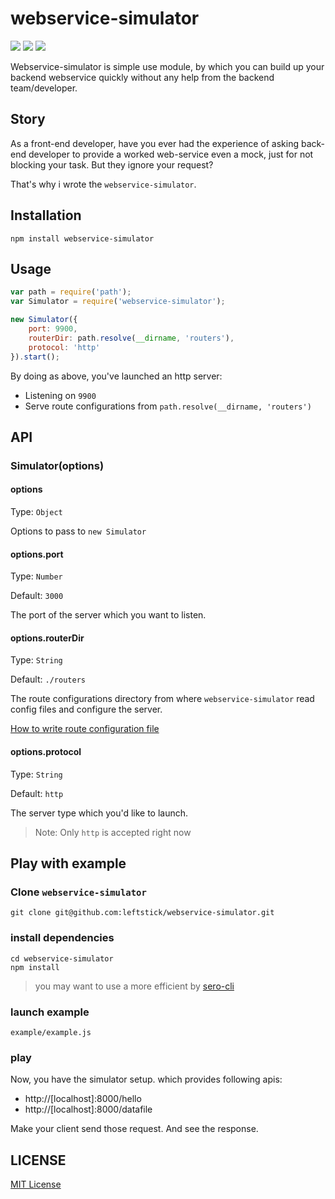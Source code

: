 webservice-simulator
====================

![](http://img.shields.io/badge/npm_module-v1.0.0-green.svg?style=flat)  ![](http://img.shields.io/badge/dependencies-latest-yellowgreen.svg?style=flat)
![](http://img.shields.io/badge/build-passing-brightgreen.svg?style=flat)

Webservice-simulator is simple use module, by which you can build up your backend webservice quickly without any help from the backend team/developer.


## Story ##

As a front-end developer, have you ever had the experience of asking back-end developer to provide a worked web-service even a mock, just for not blocking your task. But they ignore your request?

That's why i wrote the `webservice-simulator`. 

## Installation ##

```shell
npm install webservice-simulator
```

## Usage ##

```JavaScript
var path = require('path');
var Simulator = require('webservice-simulator');

new Simulator({
    port: 9900,
    routerDir: path.resolve(__dirname, 'routers'),
    protocol: 'http'
}).start();
```

By doing as above, you've launched an http server:

- Listening on `9900`
- Serve route configurations from `path.resolve(__dirname, 'routers')`


## API ##

### Simulator(options) ###

#### options
Type: `Object`

Options to pass to `new Simulator`

#### options.port
Type: `Number`

Default: `3000`

The port of the server which you want to listen. 

#### options.routerDir
Type: `String`

Default: `./routers`

The route configurations directory from where `webservice-simulator` read config files and configure the server. 

[How to write route configuration file](./docs/how_to_write_route_config.md)

#### options.protocol
Type: `String`

Default: `http`

The server type which you'd like to launch.
> Note: Only `http` is accepted right now 


## Play with example ##

### Clone `webservice-simulator` ###

```shell
git clone git@github.com:leftstick/webservice-simulator.git
```

### install dependencies ###

```shell
cd webservice-simulator
npm install
```
> you may want to use a more efficient by [sero-cli](https://github.com/leftstick/Sero-cli)

### launch example ###

```shell
example/example.js
```

### play ###

Now, you have the simulator setup. which provides following apis:

- http://[localhost]:8000/hello
- http://[localhost]:8000/datafile

Make your client send those request. And see the response.


## LICENSE ##

[MIT License](https://raw.githubusercontent.com/leftstick/webservice-simulator/master/LICENSE)